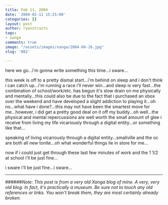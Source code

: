 ```yaml
---
title: Feb 11, 2004
date: '2004-02-11 15:25:00'
categories: []
layout: post
author: ryanstraits
tags:
- xanga
comments: true
image: "/assets/images/xanga/2004-04-16.jpg"
slug: '082'

---
```

here we go...i'm gonna write something this time...i sware...

<!-- break -->

this week is off to a pretty dismal start...i'm behind on sleep and i don't think i can catch up...i'm running a race i'll never win...and sleep is very fast...the combination of school/work/etc. has begun it's slow drain on me physically and mentally...this could also be due to the fact that i purchased an xbox over the weekend and have developed a slight addiction to playing it...oh no...what have i done?...this may not have been the smartest move for me...however, i did get a pretty good deal on it off my buddy...oh well...the physical and mental repercussions are well worth the small amount of glee i receive from living my life vicariously through a digital entity...or something like that...

speaking of living vicariously through a digital entity...smallville and the oc are both all new tonite...oh what wonderful things lie in store for me...

now if i could just get through these last few minutes of work and the 1 1/2 at school i'll be just fine...

i sware i'll be just fine...i sware...

---

######*Note: This post is from a very old Xanga blog of mine. A very, very old blog. In fact, it's practically a museum. Be sure not to touch any old references or links. You won't break them, they are most certainly already broken.*
